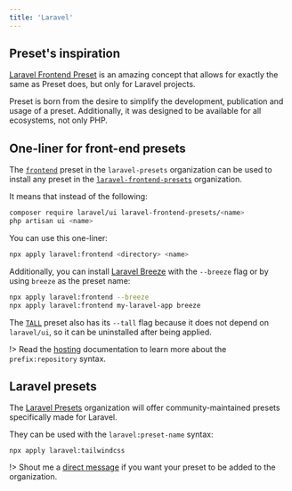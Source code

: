 ```yaml
---
title: 'Laravel'
---
```


## Preset's inspiration

[Laravel Frontend Preset](https://github.com/laravel-frontend-presets) is an amazing concept that allows for exactly the same as Preset does, but only for Laravel projects.

Preset is born from the desire to simplify the development, publication and usage of a preset. Additionally, it was designed to be available for all ecosystems, not only PHP.

## One-liner for front-end presets

The [`frontend`](https://github.com/laravel-presets/frontend) preset in the `laravel-presets` organization can be used to install any preset in the [`laravel-frontend-presets`](https://github.com/laravel-frontend-presets) organization.

It means that instead of the following:

```bash
composer require laravel/ui laravel-frontend-presets/<name>
php artisan ui <name>
```

You can use this one-liner:

```bash
npx apply laravel:frontend <directory> <name>
```

Additionally, you can install [Laravel Breeze](https://github.com/laravel/breeze) with the `--breeze` flag or by using `breeze` as the preset name:

```bash
npx apply laravel:frontend --breeze
npx apply laravel:frontend my-laravel-app breeze
```

The [`TALL`](https://github.com/laravel-frontend-presets/tall) preset also has its `--tall` flag because it does not depend on `laravel/ui`, so it can be uninstalled after being applied.

!> Read the [hosting](/docs/guides/hosting/#community-organizations) documentation to learn more about the `prefix:repository` syntax.

## Laravel presets

The [Laravel Presets](https://github.com/laravel-presets) organization will offer community-maintained presets specifically made for Laravel.

They can be used with the `laravel:preset-name` syntax:

```shell
npx apply laravel:tailwindcss
```

!> Shout me a [direct message](https://twitter.com/enzoinnocenzi) if you want your preset to be added to the organization.

